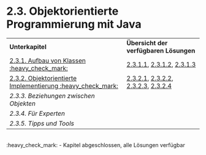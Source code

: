 # 2.3. Objektorientierte Programmierung mit Java

<table>
  <tr>
    <td><strong>Unterkapitel</strong></td>
    <td><strong>Übersicht der verfügbaren Lösungen</strong></td>
  </tr>
  <tr>
    <td><a href="2.3/2.3.1. Aufbau von Klassen.md">2.3.1. Aufbau von Klassen :heavy_check_mark:</a></td>
    <td><a href="https://github.com/nikothegreek/inf-schule-loesungen/raw/master/2/2.3/2.3.1/2.3.1.1%20Hasen%20als%20Objekte/2.3.1.1.pdf">2.3.1.1</a>, <a href="https://github.com/nikothegreek/inf-schule-loesungen/raw/master/2/2.3/2.3.1/2.3.1.2%20Teddy/2.3.1.2.pdf">2.3.1.2</a>, <a href="https://github.com/nikothegreek/inf-schule-loesungen/raw/master/2/2.3/2.3.1/2.3.1.3%20Snap/2.3.1.3.pdf">2.3.1.3</a></td>
  </tr>
  <tr>
    <td><a href="2.3/2.3.2. Objektorientierte Implementierung.md">2.3.2. Objektorientierte Implementierung :heavy_check_mark:</a></td>
    <td><a href="https://github.com/nikothegreek/inf-schule-loesungen/raw/master/2/2.3/2.3.2/2.3.2.1%20Superbrain/2.3.2.1.pdf">2.3.2.1</a>, <a href="https://github.com/nikothegreek/inf-schule-loesungen/raw/master/2/2.3/2.3.2/2.3.2.2%20Schweine%20im%20Weltall/2.3.2.2.pdf">2.3.2.2</a>, <a href="https://github.com/nikothegreek/inf-schule-loesungen/raw/master/2/2.3/2.3.2/2.3.2.3%20Frog/2.3.2.3.pdf">2.3.2.3</a>, <a href="https://github.com/nikothegreek/inf-schule-loesungen/raw/master/2/2.3/2.3.2/2.3.2.4%20Space%20Invaders/2.3.2.4.pdf">2.3.2.4</a></td>
  </tr>
  <tr>
    <td><em>2.3.3. Beziehungen zwischen Objekten</td>
    <td></td>
  </tr>
  <tr>
    <td><em>2.3.4. Für Experten</em></td>
    <td></td>
  </tr>
  <tr>
    <td><em>2.3.5. Tipps und Tools</em></td>
    <td></td>
  </tr>
</table>  
  
<br/>
:heavy_check_mark: - Kapitel abgeschlossen, alle Lösungen verfügbar
